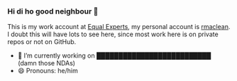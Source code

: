 ### Hi di ho good neighbour 👋

This is my work account at [Equal Experts](https://github.com/EqualExperts), my personal account is [rmaclean](https://github.com/rmaclean). I doubt this will have lots to see here, since most work here is on private repos or not on GitHub. 

- 🔭 I’m currently working on ██████████████████████████ (damn those NDAs)
- 😄 Pronouns: he/him
